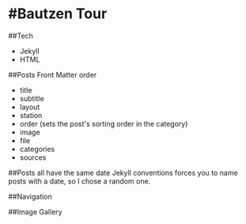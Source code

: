 #Bautzen Tour
===
##Tech
- Jekyll
- HTML

##Posts Front Matter order
- title
- subtitle
- layout
- station
- order (sets the post's sorting order in the category)
- image
- file
- categories
- sources

##Posts all have the same date
Jekyll conventions forces you to name posts with a date, so I chose a random one.

##Navigation

##Image Gallery